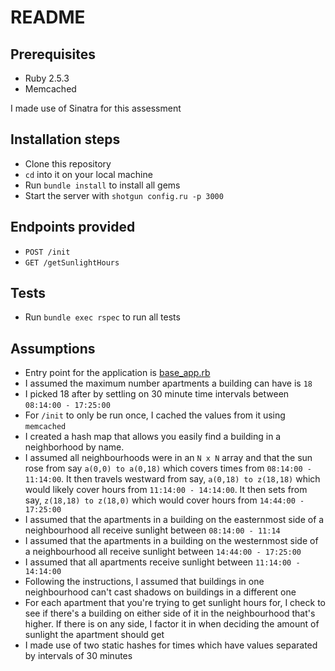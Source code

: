 # README

## Prerequisites
* Ruby 2.5.3
* Memcached

I made use of Sinatra for this assessment

## Installation steps
* Clone this repository
* `cd` into it on your local machine
* Run `bundle install` to install all gems
* Start the server with `shotgun config.ru -p 3000`

## Endpoints provided
* `POST /init`
* `GET /getSunlightHours`

## Tests
* Run `bundle exec rspec` to run all tests

## Assumptions
* Entry point for the application is [base_app.rb](base_app.rb)
* I assumed the maximum number apartments a building can have is `18`
* I picked 18 after by settling on 30 minute time intervals between `08:14:00 - 17:25:00`
* For `/init` to only be run once, I cached the values from it using `memcached` 
* I created a hash map that allows you easily find a building in a neighborhood by name.
* I assumed all neighbourhoods were in an `N x N` array and that the sun rose from say `a(0,0) to a(0,18)` which covers
times from `08:14:00 - 11:14:00`. It then travels westward from say, `a(0,18) to z(18,18)` which would likely cover
hours from `11:14:00 - 14:14:00`. It then sets from say, `z(18,18) to z(18,0)` which would cover hours from
`14:44:00 - 17:25:00`
* I assumed that the apartments in a building on the easternmost side of a neighbourhood all receive sunlight 
between `08:14:00 - 11:14`
* I assumed that the apartments in a building on the westernmost side of a neighbourhood all receive sunlight 
between `14:44:00 - 17:25:00`
* I assumed that all apartments receive sunlight between `11:14:00 - 14:14:00`
* Following the instructions, I assumed that buildings in one neighbourhood can't
cast shadows on buildings in a different one
* For each apartment that you're trying to get sunlight hours for, I check to see if there's a building
on either side of it in the neighbourhood that's higher. If there is on any side, I factor it in when deciding the amount of sunlight
the apartment should get
* I made use of two static hashes for times which have values separated by intervals of 30 minutes
